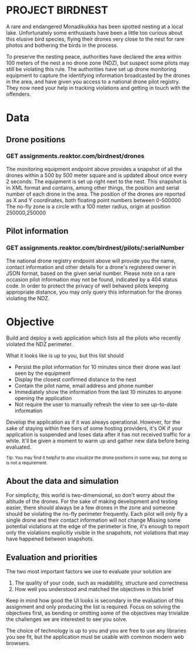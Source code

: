 # PROJECT BIRDNEST
A rare and endangered Monadikuikka has been spotted nesting at a local lake.
Unfortunately some enthusiasts have been a little too curious about this elusive bird species, flying their drones very close to the nest for rare photos and bothering the birds in the process.

To preserve the nesting peace, authorities have declared the area within 100 meters of the nest a no drone zone (NDZ), but suspect some pilots may still be violating this rule.
The authorities have set up drone monitoring equipment to capture the identifying information broadcasted by the drones in the area, and have given you access to a national drone pilot registry. They now need your help in tracking violations and getting in touch with the offenders.

# Data
## Drone positions
### GET assignments.reaktor.com/birdnest/drones

The monitoring equipment endpoint above provides a snapshot of all the drones within a 500 by 500 meter square and is updated about once every 2 seconds. The equipment is set up right next to the nest.
This snapshot is in XML format and contains, among other things, the position and serial number of each drone in the area.
The position of the drones are reported as X and Y coordinates, both floating point numbers between 0-500000
The no-fly zone is a circle with a 100 meter radius, origin at position 250000,250000

## Pilot information
### GET assignments.reaktor.com/birdnest/pilots/:serialNumber

The national drone registry endpoint above will provide you the name, contact information and other details for a drone's registered owner in JSON format, based on the given serial number. Please note on a rare occasion pilot information may not be found, indicated by a 404 status code.
In order to protect the privacy of well behaved pilots keeping appropriate distance, you may only query this information for the drones violating the NDZ.

# Objective
Build and deploy a web application which lists all the pilots who recently violated the NDZ perimeter.

What it looks like is up to you, but this list should

- Persist the pilot information for 10 minutes since their drone was last seen by the equipment
- Display the closest confirmed distance to the nest
- Contain the pilot name, email address and phone number
- Immediately show the information from the last 10 minutes to anyone opening the application
- Not require the user to manually refresh the view to see up-to-date information

Develop the application as if it was always operational. However, for the sake of staying within free tiers of some hosting providers, it's OK if your application is suspended and loses data after it has not received traffic for a while. It'll be given a moment to warm up and gather new data before being evaluated.

<sup>Tip: You may find it helpful to also visualize the drone positions in some way, but doing so is not a requirement.</sup>

## About the data and simulation
For simplicity, this world is two-dimensional, so don't worry about the altitude of the drones.
For the sake of making development and testing easier, there should always be a few drones in the zone and someone should be violating the no-fly perimeter frequently.
Each pilot will only fly a single drone and their contact information will not change
Missing some potential violations at the edge of the perimeter is fine, it's enough to report only the violations explicitly visible in the snapshots, not violations that may have happened between snapshots.

## Evaluation and priorities
The two most important factors we use to evaluate your solution are

1. The quality of your code, such as readability, structure and correctness
2. How well you understood and matched the objectives in this brief

Keep in mind how good the UI looks is secondary in the evaluation of this assignment and only producing the list is required. Focus on solving the objectives first, as bending or omitting some of the objectives may trivialize the challenges we are interested to see you solve.

The choice of technology is up to you and you are free to use any libraries you see fit, but the application must be usable with common modern web browsers.
